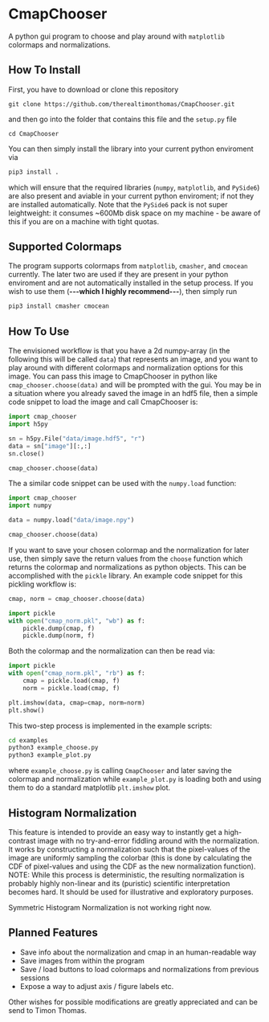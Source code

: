 # CmapChooser
A python gui program to choose and play around with `matplotlib` colormaps and normalizations. 


## How To Install
First, you have to download or clone this repository 
```
git clone https://github.com/therealtimonthomas/CmapChooser.git
```
and then go into the folder that contains this file and the `setup.py` file
```
cd CmapChooser
```
You can then simply install the library into your current python enviroment via

```bash
pip3 install .
```

which will ensure that the required libraries (`numpy`, `matplotlib`, and `PySide6`) are also present and aviable in your current python enviroment; if not they are installed automatically. Note that the `PySide6` pack is not super leightweight: it consumes ~600Mb disk space on my machine - be aware of this if you are on a machine with tight quotas.

## Supported Colormaps

The program  supports colormaps from `matplotlib`, `cmasher`, and `cmocean` currently. The later two are used if they are present in your python enviroment and are not automatically installed in the setup process. If you wish to use them (**---which I highly recommend---**), then simply run
```bash
pip3 install cmasher cmocean
```

## How To Use

The envisioned workflow is that you have a 2d numpy-array (in the following this will be called `data`) that represents an image, and you want to play around with different colormaps and normalization options for this image. You can pass this image to CmapChooser in python like `cmap_chooser.choose(data)` and will be prompted with the gui. You may be in a situation where you already saved the image in an hdf5 file, then a simple code snippet to load the image and call CmapChooser is:

```python
import cmap_chooser
import h5py

sn = h5py.File("data/image.hdf5", "r")
data = sn["image"][:,:]
sn.close()

cmap_chooser.choose(data)
```

The a similar code snippet can be used with the `numpy.load` function:

```python
import cmap_chooser
import numpy

data = numpy.load("data/image.npy")

cmap_chooser.choose(data)
```


If you want to save your chosen colormap and the normalization for later use, then simply save the return values from the `choose` function which returns the colormap and normalizations as python objects. This can be accomplished with the `pickle` library. An example code snippet for this pickling workflow is:

```python
cmap, norm = cmap_chooser.choose(data)

import pickle
with open("cmap_norm.pkl", "wb") as f:
    pickle.dump(cmap, f)
    pickle.dump(norm, f)
```

Both the colormap and the normalization can then be read via:

```python
import pickle
with open("cmap_norm.pkl", "rb") as f:
    cmap = pickle.load(cmap, f)
    norm = pickle.load(cmap, f)

plt.imshow(data, cmap=cmap, norm=norm)
plt.show()
```

This two-step process is implemented in the example scripts:

```bash
cd examples
python3 example_choose.py
python3 example_plot.py
```
where `example_choose.py` is calling `CmapChooser` and later saving the colormap and normalization while `example_plot.py` is loading both and using them to do a standard matplotlib `plt.imshow` plot.


## Histogram Normalization

This feature is intended to provide an easy way to instantly get a high-contrast image with no try-and-error fiddling around with the normalization. It works by constructing a normalization such that the pixel-values of the image are uniformly sampling the colorbar (this is done by calculating the CDF of pixel-values and using the CDF as the new normalization function). NOTE: While this process is deterministic, the resulting normalization is probably highly non-linear and its (puristic) scientific interpretation becomes hard. It should be used for illustrative and exploratory purposes.

Symmetric Histogram Normalization is not working right now.

## Planned Features
- Save info about the normalization and cmap in an human-readable way
- Save images from within the program
- Save / load buttons to load colormaps and normalizations from previous sessions
- Expose a way to adjust axis / figure labels etc.

Other wishes for possible modifications are greatly appreciated and can be send to Timon Thomas. 